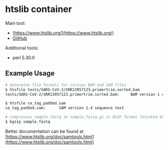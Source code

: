 # htslib container

Main tool:

* [https://www.htslib.org/](https://www.htslib.org/)
* [GitHub](https://github.com/samtools/htslib)

Additional tools:

* perl 5.30.0

## Example Usage

```bash
# determine file formats for various BAM and SAM files
$ htsfile tests/SARS-CoV-2/SRR13957123.primertrim.sorted.bam 
tests/SARS-CoV-2/SRR13957123.primertrim.sorted.bam:     BAM version 1 compressed sequence data

$ htsfile ce_tag_padded.sam
ce_tag_padded.sam:      SAM version 1.4 sequence text

# compresses sample.fastq to sample.fastq.gz in BGZF format (blocked GNU Zip Format)
$ bgzip sample.fastq
```

Better documentation can be found at [https://www.htslib.org/doc/samtools.html](https://www.htslib.org/doc/samtools.html)
